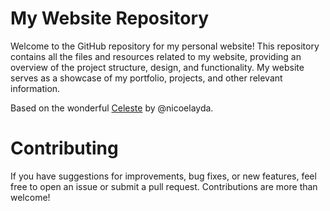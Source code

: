 # My Website Repository

Welcome to the GitHub repository for my personal website! This repository contains all the files and resources related to my website, providing an overview of the project structure, design, and functionality. My website serves as a showcase of my portfolio, projects, and other relevant information.

Based on the wonderful [Celeste](https://github.com/nicoelayda/celeste) by @nicoelayda.

# Contributing
If you have suggestions for improvements, bug fixes, or new features, feel free to open an issue or submit a pull request. Contributions are more than welcome!
